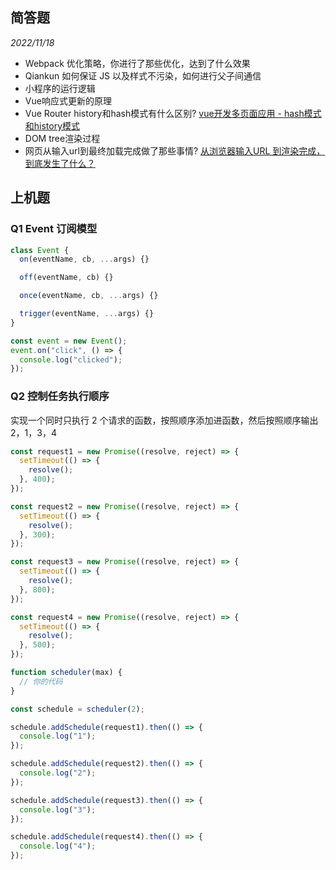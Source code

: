 ## 简答题

_2022/11/18_
- Webpack 优化策略，你进行了那些优化，达到了什么效果
- Qiankun 如何保证 JS 以及样式不污染，如何进行父子间通信
- 小程序的运行逻辑
- Vue响应式更新的原理
- Vue Router history和hash模式有什么区别? [vue开发多页面应用 - hash模式和history模式](https://zhuanlan.zhihu.com/p/46964708)
- DOM tree渲染过程
- 网页从输入url到最终加载完成做了那些事情? [从浏览器输入URL 到渲染完成，到底发生了什么？](https://www.jianshu.com/p/6ae4259f1c33)

## 上机题

### Q1 Event 订阅模型

```js
class Event {
  on(eventName, cb, ...args) {}

  off(eventName, cb) {}

  once(eventName, cb, ...args) {}

  trigger(eventName, ...args) {}
}

const event = new Event();
event.on("click", () => {
  console.log("clicked");
});
```

### Q2 控制任务执行顺序

实现一个同时只执行 2 个请求的函数，按照顺序添加进函数，然后按照顺序输出 2，1，3，4

```js
const request1 = new Promise((resolve, reject) => {
  setTimeout(() => {
    resolve();
  }, 400);
});

const request2 = new Promise((resolve, reject) => {
  setTimeout(() => {
    resolve();
  }, 300);
});

const request3 = new Promise((resolve, reject) => {
  setTimeout(() => {
    resolve();
  }, 800);
});

const request4 = new Promise((resolve, reject) => {
  setTimeout(() => {
    resolve();
  }, 500);
});

function scheduler(max) {
  // 你的代码
}

const schedule = scheduler(2);

schedule.addSchedule(request1).then(() => {
  console.log("1");
});

schedule.addSchedule(request2).then(() => {
  console.log("2");
});

schedule.addSchedule(request3).then(() => {
  console.log("3");
});

schedule.addSchedule(request4).then(() => {
  console.log("4");
});
```
